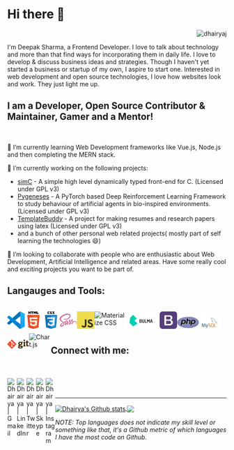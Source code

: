 # Hi there 👋

<p align="right"> <img src="https://komarev.com/ghpvc/?username=dhairyaj&style=flat&color=blue" alt="dhairyaj" /> </p>

I'm Deepak Sharma, a Frontend Developer. I love to talk about technology and more than that find ways for incorporating them in daily life. I love to develop & discuss business ideas and strategies. Though I haven't yet started a business or startup of my own, I aspire to start one. Interested in web development and open source technologies, I love how websites look and work. They just light me up.   

## I am a Developer, Open Source Contributor & Maintainer, Gamer and a Mentor!   

<br>

🌱 I’m currently learning Web Development frameworks like Vue.js, Node.js and then completing the MERN stack.

🔭 I’m currently working on the following projects:  
- <a href="https://github.com/cimplec/sim-c">simC</a> - A simple high level dynamically typed front-end for C. (Licensed under GPL v3)
- <a href="https://github.com/Project-DC/pygeneses">Pygeneses</a> - A PyTorch based Deep Reinforcement Learning Framework to study behaviour of artificial agents in bio-inspired environments. (Licensed under GPL v3)
- <a href="https://github.com/Documentive/TemplateBuddy">TemplateBuddy</a> -  A project for making resumes and research papers using latex (Licensed under GPL v3)
- and a bunch of other personal web related projects( mostly part of self learning the technologies 😄)

👯 I’m looking to collaborate with people who are enthusiastic about Web Development, Artificial Intelligence and related areas. Have some really cool and exciting projects you want to be part of.   

## Langauges and Tools:   

<br>
<a href="https://github.com/microsoft/vscode" target = "_blank">
  <img align="left" alt="Visual Studio Code" width="40px" src="https://raw.githubusercontent.com/github/explore/80688e429a7d4ef2fca1e82350fe8e3517d3494d/topics/visual-studio-code/visual-studio-code.png" />
</a>
<a href="https://github.com/whatwg/html" target = "_blank">
  <img align="left" alt="HTML5" width="40px" src="https://raw.githubusercontent.com/github/explore/80688e429a7d4ef2fca1e82350fe8e3517d3494d/topics/html/html.png" />
</a>
<a href="https://github.com/w3c/csswg-drafts" target = "_blank">
  <img align="left" alt="CSS3" width="40px" src="https://raw.githubusercontent.com/github/explore/80688e429a7d4ef2fca1e82350fe8e3517d3494d/topics/css/css.png" />
</a>
<a href="https://github.com/sass/sass" target = "_blank">
  <img align="left" alt="Sass" width="40px" src="https://raw.githubusercontent.com/github/explore/80688e429a7d4ef2fca1e82350fe8e3517d3494d/topics/sass/sass.png" />
</a>
<a href="https://www.ecma-international.org/publications/standards/Ecma-262.htm" target = "_blank">
  <img align="left" alt="JavaScript" width="40px" src="https://raw.githubusercontent.com/github/explore/80688e429a7d4ef2fca1e82350fe8e3517d3494d/topics/javascript/javascript.png" />
</a>
<a href="https://github.com/Dogfalo/materialize" target = "_blank">
  <img align="left" alt="Materialize CSS" width="70px" src="https://user-images.githubusercontent.com/31620568/90976610-12008f80-e55c-11ea-89a7-933119d70e9f.png" />
</a>
<a href="https://github.com/jgthms/bulma" target = "_blank">
  <img align="left" alt="Bulma" width="80px" src="https://raw.githubusercontent.com/jgthms/bulma/master/docs/images/bulma-banner.png" />
</a>
<a href="https://github.com/twbs/bootstrap" target = "_blank">
  <img align="left" alt="Bootstrap" width="40px" src="https://raw.githubusercontent.com/github/explore/80688e429a7d4ef2fca1e82350fe8e3517d3494d/topics/bootstrap/bootstrap.png" />
</a>
<a href="https://github.com/php/php-src" target = "_blank">
  <img align="left" alt="PHP" width="50px" src="https://raw.githubusercontent.com/github/explore/ccc16358ac4530c6a69b1b80c7223cd2744dea83/topics/php/php.png" />
</a>
<a href="https://github.com/mysql/mysql-server" target = "_blank">
  <img align="left" alt="MySQL" width="50px" src="https://raw.githubusercontent.com/github/explore/80688e429a7d4ef2fca1e82350fe8e3517d3494d/topics/mysql/mysql.png" />
</a>
<a href="https://github.com/git/git" target = "_blank">
  <img align="left" alt="Git" width="50px" src="https://raw.githubusercontent.com/github/explore/80688e429a7d4ef2fca1e82350fe8e3517d3494d/topics/git/git.png" />
</a> 
<a href="https://github.com/chartjs/Chart.js" target = "_blank">
  <img align="left" alt="Chart.js" width="50px" src="https://camo.githubusercontent.com/ca884126d1d74829f36c8fa2e6947d8a411aed1f/68747470733a2f2f7777772e63686172746a732e6f72672f6d656469612f6c6f676f2d7469746c652e737667" />
</a>   

<br><br>

## Connect with me:   

<br><br>
[<img align="left" alt="Dhairya | Gmail" width="22px" src="https://cdn.jsdelivr.net/npm/simple-icons@v3/icons/gmail.svg" />][e-mail]
[<img align="left" alt="Dhairya | LinkedIn" width="22px" src="https://cdn.jsdelivr.net/npm/simple-icons@v3/icons/linkedin.svg" />][linkedin]
[<img align="left" alt="Dhairya | Twitter" width="22px" src="https://cdn.jsdelivr.net/npm/simple-icons@v3/icons/twitter.svg" />][twitter]
[<img align="left" alt="Dhairya | Skype" width="22px" src="https://cdn.jsdelivr.net/npm/simple-icons@v3/icons/skype.svg" />][skype]
[<img align="left" alt="Dhairya | Instagram" width="22px" src="https://cdn.jsdelivr.net/npm/simple-icons@v3/icons/instagram.svg" />][instagram]  

<br>

---
<a href="#">
  <img align="center" src="https://github-readme-stats.dhairyaj.vercel.app/api?username=dhairyaj&include_all_commits=true&count_private=true&show_icons=true&theme=radical" alt="Dhairya's Github stats" />
</a>
<a href="#">
  <img align="center" src="https://github-readme-stats.dhairyaj.vercel.app/api/top-langs/?username=dhairyaj&layout=compact&theme=radical" />
</a>

*NOTE: Top languages does not indicate my skill level or something like that, it's a Github metric of which languages I have the most code on Github.*


[twitter]: https://twitter.com/dhairyajn
[instagram]: https://www.instagram.com/_d.jain_/
[linkedin]: https://www.linkedin.com/in/dhairyajain29
[e-mail]: dhairya.jain.work@gmail.com
[skype]: live:djdhairya.dj 

<!--
**dhairyaj/dhairyaj** is a ✨ _special_ ✨ repository because its `README.md` (this file) appears on your GitHub profile.

Here are some ideas to get you started:

- 🔭 I’m currently working on ...
- 🌱 I’m currently learning ...
- 👯 I’m looking to collaborate on ...
- 🤔 I’m looking for help with ...
- 💬 Ask me about ...
- 📫 How to reach me: ...
- 😄 Pronouns: ...
- ⚡ Fun fact: ...
-->
